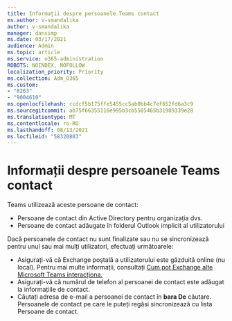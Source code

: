 ```yaml
---
title: Informații despre persoanele Teams contact
ms.author: v-smandalika
author: v-smandalika
manager: dansimp
ms.date: 03/17/2021
audience: Admin
ms.topic: article
ms.service: o365-administration
ROBOTS: NOINDEX, NOFOLLOW
localization_priority: Priority
ms.collection: Adm_O365
ms.custom:
- "8263"
- "9004610"
ms.openlocfilehash: ccdcf5b175ffe5455cc5ab0bb4c7ef652fd6a3c9
ms.sourcegitcommit: ab75f66355116e995b3cb5505465b31989339e28
ms.translationtype: MT
ms.contentlocale: ro-RO
ms.lasthandoff: 08/13/2021
ms.locfileid: "58320803"
---
```

# <a name="information-about-teams-contacts"></a>Informații despre persoanele Teams contact

Teams utilizează aceste persoane de contact:

- Persoane de contact din Active Directory pentru organizația dvs.
- Persoane de contact adăugate în folderul Outlook implicit al utilizatorului

Dacă persoanele de contact nu sunt finalizate sau nu se sincronizează pentru unul sau mai mulți utilizatori, efectuați următoarele:

- Asigurați-vă că Exchange poștală a utilizatorului este găzduită online (nu local). Pentru mai multe informații, consultați [Cum pot Exchange alte Microsoft Teams interacționa.](https://docs.microsoft.com/microsoftteams/exchange-teams-interact)
- Asigurați-vă că numărul de telefon al persoanei de contact este adăugat la informațiile de contact.
- Căutați adresa de e-mail a persoanei de contact în **bara De** căutare. Persoanele de contact pe care le puteți regăsi sincronizează cu lista Persoane de contact.


